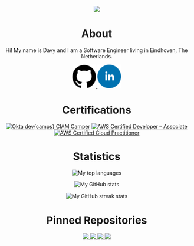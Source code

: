 <div align="center">
    <img width="100" src="https://avatars.githubusercontent.com/u/31407144?v=4">
    <h1>About</h1>
    <p>Hi! My name is Davy and I am a Software Engineer living in Eindhoven, The Netherlands.</p>
    <a href="https://github.com/davydehaas98" target="_blank" rel="noreferrer">
        <img src="github.svg" alt="GitHub" width="64" height="64" />
    </a>
    <a href="https://linkedin.com/in/davydehaas98" target="_blank" rel="noreferrer">
        <img src="linkedin.svg" alt="LinkedIn" width="64" height="64" />
    </a>
</div>

<div align="center">
    <h1>Certifications</h1>
    
<!--START_SECTION:badges-->
[![Okta dev{camps} CIAM Camper](https://images.credly.com/size/200x200/images/e79a4cee-1da2-4844-b8af-a2331a53652d/image.png)](http://www.credly.com/badges/769af9df-a436-421f-9da1-a406d8aef4c8 "Okta dev{camps} CIAM Camper")
[![AWS Certified Developer – Associate](https://images.credly.com/size/200x200/images/b9feab85-1a43-4f6c-99a5-631b88d5461b/image.png)](http://www.credly.com/badges/503b8b2f-2084-4c4a-adae-7fa828b2be9f "AWS Certified Developer – Associate")
[![AWS Certified Cloud Practitioner](https://images.credly.com/size/200x200/images/00634f82-b07f-4bbd-a6bb-53de397fc3a6/image.png)](http://www.credly.com/badges/22d29734-87a6-4e42-aed2-70c66ac34eb3 "AWS Certified Cloud Practitioner")
<!--END_SECTION:badges-->

</div>

<div align="center">
    <h1>Statistics</h1>
    <p>
        <img src="https://github-readme-stats.vercel.app/api/top-langs?username=davydehaas98&theme=algolia&count_private=true&layout=compact" alt="My top languages"/>
    </p>
    <p>
        <img src="https://github-readme-stats.vercel.app/api?username=davydehaas98&theme=algolia&show_icons=true&count_private=true" alt="My GitHub stats"/>
    </p>
    <p>
        <img align="center" src="https://github-readme-streak-stats.herokuapp.com/?user=davydehaas98&theme=algolia" alt="My GitHub streak stats" /></p>
    </p>
</div>

<div align="center">
    <h1>Pinned Repositories</h1>
    <p>
        <a href="https://github.com/davydehaas98/homelab" target="_blank" rel="noreferrer">
            <img src="https://github-readme-stats.vercel.app/api/pin/?username=davydehaas98&repo=homelab&theme=algolia" />
        </a>
        <a href="https://github.com/davydehaas98/home-server" target="_blank" rel="noreferrer">
            <img src="https://github-readme-stats.vercel.app/api/pin/?username=davydehaas98&repo=home-server&theme=algolia" />
        </a>
        <a href="https://github.com/davydehaas98/advent-of-code" target="_blank" rel="noreferrer">
            <img src="https://github-readme-stats.vercel.app/api/pin/?username=davydehaas98&repo=advent-of-code&theme=algolia" />
        </a>
        <a href="https://github.com/davydehaas98/project-euler" target="_blank" rel="noreferrer">
            <img src="https://github-readme-stats.vercel.app/api/pin/?username=davydehaas98&repo=project-euler&theme=algolia" />
        </a>
    </p>
</div>
